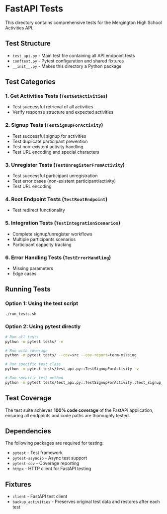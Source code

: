 # FastAPI Tests

This directory contains comprehensive tests for the Mergington High School Activities API.

## Test Structure

- `test_api.py` - Main test file containing all API endpoint tests
- `conftest.py` - Pytest configuration and shared fixtures
- `__init__.py` - Makes this directory a Python package

## Test Categories

### 1. Get Activities Tests (`TestGetActivities`)
- Test successful retrieval of all activities
- Verify response structure and expected activities

### 2. Signup Tests (`TestSignupForActivity`)
- Test successful signup for activities
- Test duplicate participant prevention
- Test non-existent activity handling
- Test URL encoding and special characters

### 3. Unregister Tests (`TestUnregisterFromActivity`)
- Test successful participant unregistration
- Test error cases (non-existent participant/activity)
- Test URL encoding

### 4. Root Endpoint Tests (`TestRootEndpoint`)
- Test redirect functionality

### 5. Integration Tests (`TestIntegrationScenarios`)
- Complete signup/unregister workflows
- Multiple participants scenarios
- Participant capacity tracking

### 6. Error Handling Tests (`TestErrorHandling`)
- Missing parameters
- Edge cases

## Running Tests

### Option 1: Using the test script
```bash
./run_tests.sh
```

### Option 2: Using pytest directly
```bash
# Run all tests
python -m pytest tests/ -v

# Run with coverage
python -m pytest tests/ --cov=src --cov-report=term-missing

# Run specific test class
python -m pytest tests/test_api.py::TestSignupForActivity -v

# Run specific test method
python -m pytest tests/test_api.py::TestSignupForActivity::test_signup_success -v
```

## Test Coverage

The test suite achieves **100% code coverage** of the FastAPI application, ensuring all endpoints and code paths are thoroughly tested.

## Dependencies

The following packages are required for testing:
- `pytest` - Test framework
- `pytest-asyncio` - Async test support
- `pytest-cov` - Coverage reporting
- `httpx` - HTTP client for FastAPI testing

## Fixtures

- `client` - FastAPI test client
- `backup_activities` - Preserves original test data and restores after each test